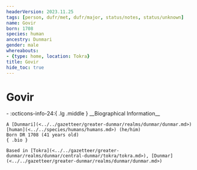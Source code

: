 ```yaml
---
headerVersion: 2023.11.25
tags: [person, dufr/met, dufr/major, status/notes, status/unknown]
name: Govir
born: 1708
species: human
ancestry: Dunmari
gender: male
whereabouts:
- {type: home, location: Tokra}
title: Govir
hide_toc: true
---
```


# Govir
<div class="grid cards ext-narrow-margin ext-one-column" markdown>
- :octicons-info-24:{ .lg .middle } __Biographical Information__

    A [Dunmari](<../../gazetteer/greater-dunmar/realms/dunmar/dunmar.md>) [human](<../../species/humans/humans.md>) (he/him)  
    Born DR 1708 (41 years old)  
    { .bio }

    Based in [Tokra](<../../gazetteer/greater-dunmar/realms/dunmar/central-dunmar/tokra/tokra.md>), [Dunmar](<../../gazetteer/greater-dunmar/realms/dunmar/dunmar.md>)
</div>


